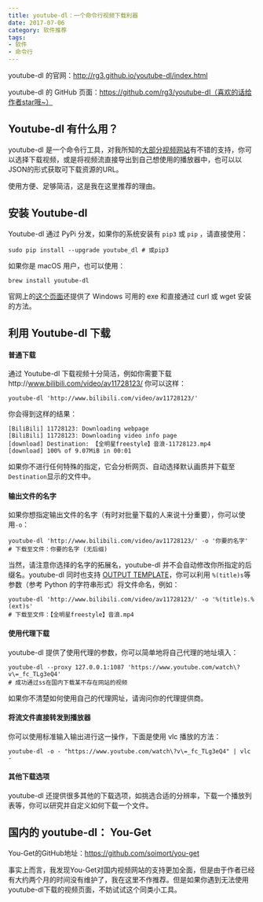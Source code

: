```yaml
---
title: youtube-dl：一个命令行视频下载利器
date: 2017-07-06
category: 软件推荐
tags: 
- 软件
- 命令行
---
```


youtube-dl 的官网：http://rg3.github.io/youtube-dl/index.html

youtube-dl 的 GitHub 页面：https://github.com/rg3/youtube-dl（喜欢的话给作者star哦~）

## Youtube-dl 有什么用？

youtube-dl 是一个命令行工具，对我所知的[大部分视频网站](https://github.com/rg3/youtube-dl/tree/master/youtube_dl/extractor)有不错的支持，你可以选择下载视频，或是将视频流直接导出到自己想使用的播放器中，也可以以JSON的形式获取可下载资源的URL。

使用方便、足够简洁，这是我在这里推荐的理由。



## 安装 Youtube-dl

Youtube-dl 通过 PyPi 分发，如果你的系统安装有 `pip3` 或 `pip` ，请直接使用：

```shell
sudo pip install --upgrade youtube_dl # 或pip3
```

如果你是 macOS 用户，也可以使用：

```shell
brew install youtube-dl
```

官网上的[这个页面](http://rg3.github.io/youtube-dl/download.html)还提供了 Windows 可用的 exe 和直接通过 curl 或 wget 安装的方法。



## 利用 Youtube-dl 下载

#### 普通下载

通过 Youtube-dl 下载视频十分简洁，例如你需要下载http://www.bilibili.com/video/av11728123/ 你可以这样：

```shell
youtube-dl 'http://www.bilibili.com/video/av11728123/'
```

<!--more-->

你会得到这样的结果：

```
[BiliBili] 11728123: Downloading webpage
[BiliBili] 11728123: Downloading video info page
[download] Destination: 【全明星freestyle】音浪-11728123.mp4
[download] 100% of 9.07MiB in 00:01
```

如果你不进行任何特殊的指定，它会分析网页、自动选择默认画质并下载至`Destination`显示的文件中。



#### 输出文件的名字

如果你想指定输出文件的名字（有时对批量下载的人来说十分重要），你可以使用`-o`：

```shell
youtube-dl 'http://www.bilibili.com/video/av11728123/' -o '你要的名字'
# 下载至文件：你要的名字 (无后缀)
```

当然，请注意你选择的名字的拓展名，youtube-dl 并不会自动修改你所指定的后缀名。youtube-dl 同时也支持 [OUTPUT TEMPLATE](https://github.com/rg3/youtube-dl#output-template)，你可以利用 `%(title)s`等参数（参考 Python 的字符串形式）将文件命名，例如：

```shell
youtube-dl 'http://www.bilibili.com/video/av11728123/' -o '%(title)s.%(ext)s'
# 下载至文件：【全明星freestyle】音浪.mp4
```



#### 使用代理下载

youtube-dl 提供了使用代理的参数，你可以简单地将自己代理的地址填入：

```shell
youtube-dl --proxy 127.0.0.1:1087 'https://www.youtube.com/watch\?v\=_fc_TLg3eQ4'
# 成功通过ss在国内下载某不存在网站的视频
```

如果你不清楚如何使用自己的代理网址，请询问你的代理提供商。



#### 将流文件直接转发到播放器

你可以使用标准输入输出进行这一操作，下面是使用 vlc 播放的方法：

```shell
youtube-dl -o - "https://www.youtube.com/watch\?v\=_fc_TLg3eQ4" | vlc -
```



#### 其他下载选项

youtube-dl 还提供很多其他的下载选项，如挑选合适的分辨率，下载一个播放列表等，你可以研究并自定义如何下载一个文件。



## 国内的 youtube-dl： You-Get

You-Get的GitHub地址：https://github.com/soimort/you-get

事实上而言，我发现You-Get对国内视频网站的支持更加全面，但是由于作者已经有大约两个月的时间没有维护了，我在这里不作推荐。但是如果你遇到无法使用youtube-dl下载的视频页面，不妨试试这个同类小工具。